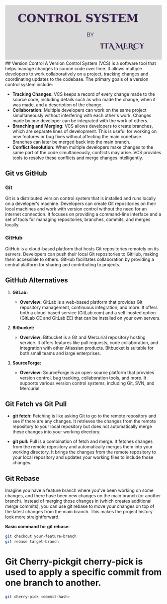 <img src="des/ita.jpeg" alt="description pic" /> 
## Version Control
A Version Control System (VCS) is a software tool that helps manage changes to source code over time. It allows multiple developers to work collaboratively on a project, tracking changes and coordinating updates to the codebase. The primary goals of a version control system include:

- **Tracking Changes:** VCS keeps a record of every change made to the source code, including details such as who made the change, when it was made, and a description of the change.
- **Collaboration:** Multiple developers can work on the same project simultaneously without interfering with each other's work. Changes made by one developer can be integrated with the work of others.
- **Branching and Merging:** VCS allows developers to create branches, which are separate lines of development. This is useful for working on new features or bug fixes without affecting the main codebase. Branches can later be merged back into the main branch.
- **Conflict Resolution:** When multiple developers make changes to the same part of the code simultaneously, conflicts may arise. VCS provides tools to resolve these conflicts and merge changes intelligently.

## Git vs GitHub

### Git
Git is a distributed version control system that is installed and runs locally on a developer's machine. Developers can create Git repositories on their local machines and work with version control without the need for an internet connection. It focuses on providing a command-line interface and a set of tools for managing repositories, branches, commits, and merges locally.

### GitHub
GitHub is a cloud-based platform that hosts Git repositories remotely on its servers. Developers can push their local Git repositories to GitHub, making them accessible to others. GitHub facilitates collaboration by providing a central platform for sharing and contributing to projects.

## GitHub Alternatives

1. **GitLab:**
   - **Overview:** GitLab is a web-based platform that provides Git repository management, continuous integration, and more. It offers both a cloud-based service (GitLab.com) and a self-hosted option (GitLab CE and GitLab EE) that can be installed on your own servers.

2. **Bitbucket:**
   - **Overview:** Bitbucket is a Git and Mercurial repository hosting service. It offers features like pull requests, code collaboration, and integration with other Atlassian products. Bitbucket is suitable for both small teams and large enterprises.

3. **SourceForge:**
   - **Overview:** SourceForge is an open-source platform that provides version control, bug tracking, collaboration tools, and more. It supports various version control systems, including Git, SVN, and Mercurial.

## Git Fetch vs Git Pull

- **git fetch:**
  Fetching is like asking Git to go to the remote repository and see if there are any changes. It retrieves the changes from the remote repository to your local repository but does not automatically merge these changes into your working directory.

- **git pull:**
  Pull is a combination of fetch and merge. It fetches changes from the remote repository and automatically merges them into your working directory. It brings the changes from the remote repository to your local repository and updates your working files to include those changes.

## Git Rebase

Imagine you have a feature branch where you've been working on some changes, and there have been new changes on the main branch (or another branch). Instead of merging those changes in (which creates additional merge commits), you can use git rebase to move your changes on top of the latest changes from the main branch. This makes the project history look more straightforward.

**Basic command for git rebase:**
```bash
git checkout your-feature-branch
git rebase target-branch
```

# Git Cherry-pickgit cherry-pick is used to apply a specific commit from one branch to another.
```bash
git cherry-pick <commit-hash>
